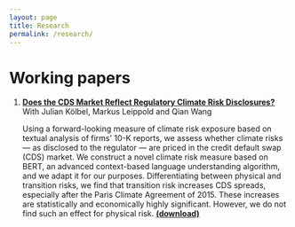 ```yaml
---
layout: page
title: Research
permalink: /research/
---
```


# Working papers

1. [**Does the CDS Market Reflect Regulatory Climate Risk Disclosures?**](https://papers.ssrn.com/sol3/papers.cfm?abstract_id=3616324) <br/>
   With Julian Kölbel, Markus Leippold and Qian Wang

    Using a forward-looking measure of climate risk exposure based on textual analysis of firms' 10-K reports, we assess whether climate risks — as disclosed to the regulator — are priced in the credit default swap (CDS) market. We construct a novel climate risk measure based on BERT, an advanced context-based language understanding algorithm, and we adapt it for our purposes. Differentiating between physical and transition risks, we find that transition risk increases CDS spreads, especially after the Paris Climate Agreement of 2015. These increases are statistically and economically highly significant. However, we do not find such an effect for physical risk. [**(download)**](https://papers.ssrn.com/sol3/papers.cfm?abstract_id=3616324)

<!-- 2.  -->

